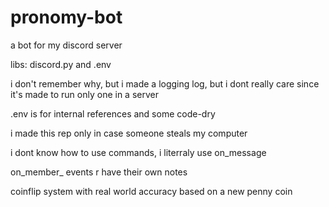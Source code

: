 # pronomy-bot
a bot for my discord server

libs: discord.py and .env

i don't remember why, but i made a logging log, but i dont really care since it's made to run only one in a server

.env is for internal references and some code-dry

i made this rep only in case someone steals my computer

i dont know how to use commands, i literraly use on_message

on_member_ events r have their own notes

coinflip system with real world accuracy based on a new penny coin
